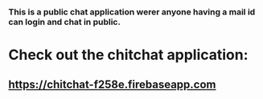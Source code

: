 ### This is a public chat application werer anyone having a mail id can login and chat in public.

# Check out the chitchat application:
## https://chitchat-f258e.firebaseapp.com
